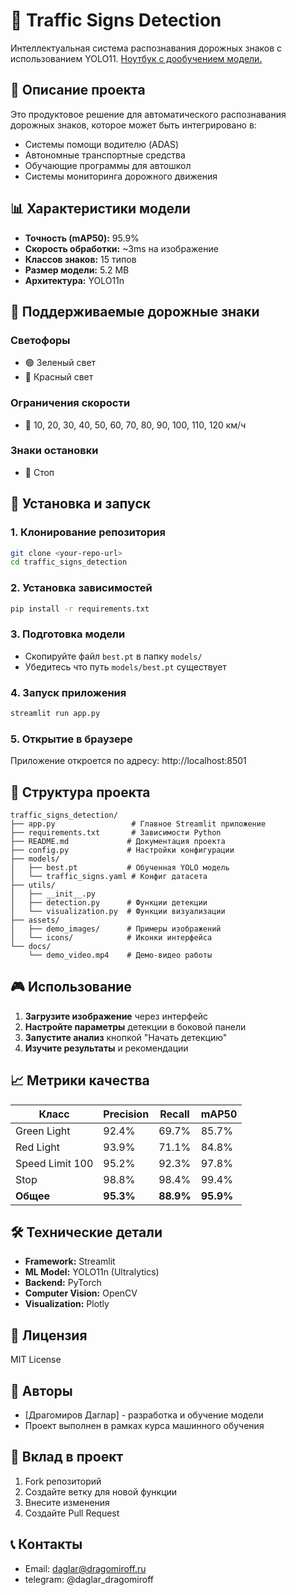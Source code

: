 # 🚦 Traffic Signs Detection

Интеллектуальная система распознавания дорожных знаков с использованием YOLO11.
[Ноутбук с дообучением модели.]([https://openai.com](https://colab.research.google.com/drive/1f9M6Y4eZq8RKJVnEQWDjA4-V6874JmVT?usp=sharing))


## 🎯 Описание проекта

Это продуктовое решение для автоматического распознавания дорожных знаков, которое может быть интегрировано в:
- Системы помощи водителю (ADAS)
- Автономные транспортные средства  
- Обучающие программы для автошкол
- Системы мониторинга дорожного движения

## 📊 Характеристики модели

- **Точность (mAP50):** 95.9%
- **Скорость обработки:** ~3ms на изображение
- **Классов знаков:** 15 типов
- **Размер модели:** 5.2 MB
- **Архитектура:** YOLO11n

## 🔧 Поддерживаемые дорожные знаки

### Светофоры
- 🟢 Зеленый свет
- 🔴 Красный свет

### Ограничения скорости
- 🔢 10, 20, 30, 40, 50, 60, 70, 80, 90, 100, 110, 120 км/ч

### Знаки остановки
- 🛑 Стоп

## 🚀 Установка и запуск

### 1. Клонирование репозитория
```bash
git clone <your-repo-url>
cd traffic_signs_detection
```

### 2. Установка зависимостей
```bash
pip install -r requirements.txt
```

### 3. Подготовка модели
- Скопируйте файл `best.pt` в папку `models/`
- Убедитесь что путь `models/best.pt` существует

### 4. Запуск приложения
```bash
streamlit run app.py
```

### 5. Открытие в браузере
Приложение откроется по адресу: http://localhost:8501

## 📁 Структура проекта

```
traffic_signs_detection/
├── app.py                 # Главное Streamlit приложение
├── requirements.txt       # Зависимости Python
├── README.md             # Документация проекта
├── config.py             # Настройки конфигурации
├── models/
│   ├── best.pt           # Обученная YOLO модель
│   └── traffic_signs.yaml # Конфиг датасета
├── utils/
│   ├── __init__.py
│   ├── detection.py      # Функции детекции
│   └── visualization.py  # Функции визуализации
├── assets/
│   ├── demo_images/      # Примеры изображений
│   └── icons/            # Иконки интерфейса
└── docs/
    └── demo_video.mp4    # Демо-видео работы
```

## 🎮 Использование

1. **Загрузите изображение** через интерфейс
2. **Настройте параметры** детекции в боковой панели
3. **Запустите анализ** кнопкой "Начать детекцию"
4. **Изучите результаты** и рекомендации

## 📈 Метрики качества

| Класс | Precision | Recall | mAP50 |
|-------|-----------|--------|-------|
| Green Light | 92.4% | 69.7% | 85.7% |
| Red Light | 93.9% | 71.1% | 84.8% |
| Speed Limit 100 | 95.2% | 92.3% | 97.8% |
| Stop | 98.8% | 98.4% | 99.4% |
| **Общее** | **95.3%** | **88.9%** | **95.9%** |

## 🛠 Технические детали

- **Framework:** Streamlit
- **ML Model:** YOLO11n (Ultralytics)
- **Backend:** PyTorch
- **Computer Vision:** OpenCV
- **Visualization:** Plotly

## 📝 Лицензия

MIT License

## 👥 Авторы

- [Драгомиров Даглар] - разработка и обучение модели
- Проект выполнен в рамках курса машинного обучения

## 🤝 Вклад в проект

1. Fork репозиторий
2. Создайте ветку для новой функции
3. Внесите изменения
4. Создайте Pull Request

## 📞 Контакты

- Email: daglar@dragomiroff.ru
- telegram: @daglar_dragomiroff
